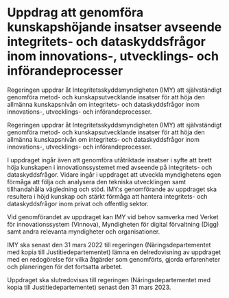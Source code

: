 # Uppdrag att genomföra kunskapshöjande insatser avseende integritets- och dataskyddsfrågor inom innovations-, utvecklings- och införandeprocesser

Regeringen uppdrar åt Integritetsskyddsmyndigheten (IMY) att självständigt genomföra metod- och kunskapsutvecklande insatser för att höja den allmänna kunskapsnivån om integritets- och dataskyddsfrågor inom innovations-, utvecklings- och införandeprocesser.

Regeringen uppdrar åt Integritetsskyddsmyndigheten (IMY) att självständigt genomföra metod- och kunskapsutvecklande insatser för att höja den allmänna kunskapsnivån om integritets- och dataskyddsfrågor inom innovations-, utvecklings- och införandeprocesser.

I uppdraget ingår även att genomföra utåtriktade insatser i syfte att brett höja kunskapen i innovationssystemet med avseende på integritets- och dataskyddsfrågor. Vidare ingår i uppdraget att utveckla myndighetens egen förmåga att följa och analysera den tekniska utvecklingen samt tillhandahålla vägledning och stöd. IMY:s genomförande av uppdraget ska resultera i höjd kunskap och stärkt förmåga att hantera integritets- och dataskyddsfrågor inom privat och offentlig sektor.

Vid genomförandet av uppdraget kan IMY vid behov samverka med Verket för innovationssystem (Vinnova), Myndigheten för digital förvaltning (Digg) samt andra relevanta myndigheter och organisationer.

IMY ska senast den 31 mars 2022 till regeringen (Näringsdepartementet med kopia till Justitiedepartementet) lämna en delredovisning av uppdraget med en redogörelse för vilka åtgärder som genomförts, gjorda erfarenheter och planeringen för det fortsatta arbetet.

Uppdraget ska slutredovisas till regeringen (Näringsdepartementet med kopia till Justitiedepartementet) senast den 31 mars 2023.
